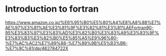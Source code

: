 # Introduction to fortran

https://www.amazon.co.jp/%E6%95%B0%E5%80%A4%E8%A8%88%E7%AE%97%E3%81%AE%E3%81%9F%E3%82%81%E3%81%AEFortran90-95%E3%83%97%E3%83%AD%E3%82%B0%E3%83%A9%E3%83%9F%E3%83%B3%E3%82%B0%E5%85%A5%E9%96%80-%E7%AC%AC2%E7%89%88-%E7%89%9B%E5%B3%B6-%E7%9C%81/dp/462784722X
